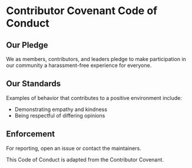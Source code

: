 # Contributor Covenant Code of Conduct

## Our Pledge
We as members, contributors, and leaders pledge to make participation in our community a harassment-free experience for everyone.

## Our Standards
Examples of behavior that contributes to a positive environment include:
- Demonstrating empathy and kindness
- Being respectful of differing opinions

## Enforcement
For reporting, open an issue or contact the maintainers.

This Code of Conduct is adapted from the Contributor Covenant.
